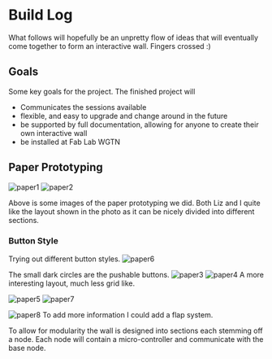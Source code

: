 # Build Log

What follows will hopefully be an unpretty flow of ideas that will eventually come together to form an interactive wall. Fingers crossed :)

## Goals

Some key goals for the project.
The finished project will
  * Communicates the sessions available
  * flexible, and easy to upgrade and change around in the future
  * be supported by full documentation, allowing for anyone to create their own interactive wall
  * be installed at Fab Lab WGTN

## Paper Prototyping

![paper1](assets/paper1.jpg)
![paper2](assets/paper2.jpg)

Above is some images of the paper prototyping we did.
Both Liz and I quite like the layout shown in the photo as it can be nicely divided into different sections.

### Button Style

Trying out different button styles.
![paper6](assets/paper6.jpg)

The small dark circles are the pushable buttons.
![paper3](assets/paper3.jpg)
![paper4](assets/paper4.jpg)
A more interesting layout, much less grid like.

![paper5](assets/paper5.jpg)
![paper7](assets/paper7.jpg)

![paper8](assets/paper8.jpg)
To add more information I could add a flap system.

To allow for modularity the wall is designed into sections each stemming off a node. Each node will contain a micro-controller and communicate with the base node.
